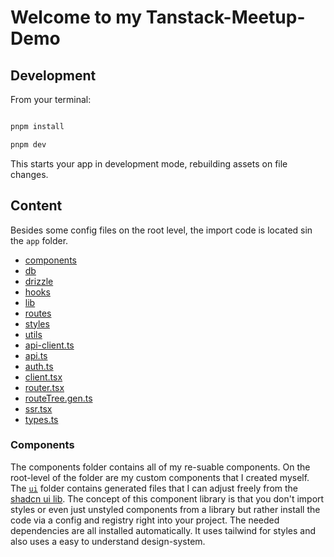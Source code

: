 # Welcome to my Tanstack-Meetup-Demo

## Development

From your terminal:


```sh

pnpm install

pnpm dev

```  

This starts your app in development mode, rebuilding assets on file changes.

## Content

Besides some config files on the root level, the import code is located sin the `app` folder.  

- [components](#components)
- [db](#db)
- [drizzle](#drizzle)
- [hooks](#hooks)
- [lib](#lib)
- [routes](#routes)
- [styles](#styles)
- [utils](#utils)
- [api-client.ts](#api-client.ts)
- [api.ts](#api.ts)
- [auth.ts](#auth.ts)
- [client.tsx](#client.tsx)
- [router.tsx](#router.tsx)
- [routeTree.gen.ts](#routeTree.gen.ts)
- [ssr.tsx](#ssr.tsx)
- [types.ts](#types.ts)


### Components

The components folder contains all of my re-suable components. On the root-level of the folder are my custom components that I created myself. The [`ui`](./app/components/ui) folder contains generated files that I can adjust freely from the [shadcn ui lib](https://ui.shadcn.com). The concept of this component library is that you don't import styles or even just unstyled components from a library but rather install the code via a config and registry right into your project. The needed dependencies are all installed automatically. It uses tailwind for styles and also uses a easy to understand design-system. 

